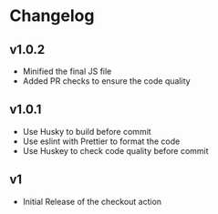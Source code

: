 # Changelog

## v1.0.2
- Minified the final JS file
- Added PR checks to ensure the code quality

## v1.0.1
- Use Husky to build before commit
- Use eslint with Prettier to format the code
- Use Huskey to check code quality before commit

## v1
- Initial Release of the checkout action
